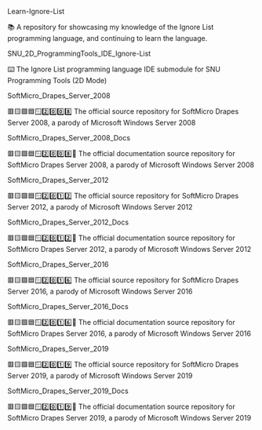 
Learn-Ignore-List

📚️ A repository for showcasing my knowledge of the Ignore List programming language, and continuing to learn the language. 

SNU_2D_ProgrammingTools_IDE_Ignore-List

⌨️ The Ignore List programming language IDE submodule for SNU Programming Tools (2D Mode)

SoftMicro_Drapes_Server_2008

🟥️🟨️🟩️🟦️🪟️2️⃣️0️⃣️0️⃣️8️⃣️ The official source repository for SoftMicro Drapes Server 2008, a parody of Microsoft Windows Server 2008

SoftMicro_Drapes_Server_2008_Docs

🟥️🟨️🟩️🟦️🪟️2️⃣️0️⃣️0️⃣️8️⃣️📖️ The official documentation source repository for SoftMicro Drapes Server 2008, a parody of Microsoft Windows Server 2008

SoftMicro_Drapes_Server_2012

🟥️🟨️🟩️🟦️🪟️2️⃣️0️⃣️1️⃣️2️⃣️ The official source repository for SoftMicro Drapes Server 2012, a parody of Microsoft Windows Server 2012

SoftMicro_Drapes_Server_2012_Docs

🟥️🟨️🟩️🟦️🪟️2️⃣️0️⃣️1️⃣️2️⃣️📖️ The official documentation source repository for SoftMicro Drapes Server 2012, a parody of Microsoft Windows Server 2012

SoftMicro_Drapes_Server_2016

🟥️🟨️🟩️🟦️🪟️2️⃣️0️⃣️1️⃣️6️⃣️ The official source repository for SoftMicro Drapes Server 2016, a parody of Microsoft Windows Server 2016

SoftMicro_Drapes_Server_2016_Docs

🟥️🟨️🟩️🟦️🪟️2️⃣️0️⃣️1️⃣️6️⃣️📖️ The official documentation source repository for SoftMicro Drapes Server 2016, a parody of Microsoft Windows Server 2016

SoftMicro_Drapes_Server_2019

🟥️🟨️🟩️🟦️🪟️2️⃣️0️⃣️1️⃣️9️⃣️ The official source repository for SoftMicro Drapes Server 2019, a parody of Microsoft Windows Server 2019

SoftMicro_Drapes_Server_2019_Docs

🟥️🟨️🟩️🟦️🪟️2️⃣️0️⃣️1️⃣️9️⃣️📖️ The official documentation source repository for SoftMicro Drapes Server 2019, a parody of Microsoft Windows Server 2019

